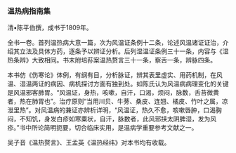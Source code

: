 ### 温热病指南集

清•陈平伯撰，成书于1809年。

全书一卷。首列温热病大意一篇，次为风温证条例十二条，论述风温诸证证治，介绍其立法及具体方药，逐条予以辨证分析。后列湿温证条例三十一条，内容与《湿热条辨》大致相同。书末附培荪案温热赘言三十一条，察舌一条，辨脉四条。

本书仿《伤寒论》体例，有纲有目，分析脉证，辨其表里虚实、用药机制，在风温、湿温两证的病因、病机探讨方面有独到处。如陈氏认为风温病病理变化的关键是风温邪客肺胃。“风温证，身热，咳嗽，自汗，口渴，烦闷，脉数，舌苔微黄者，热在肺胃也”。治疗原则“当用川贝、牛蒡、桑皮、连翘、橘皮、竹叶之属，凉泄里热”。对风温病的兼证亦辨析详明，“风温证，热久不愈，咳嗽唇肿，口渴胸闷，不知饥，身发白疹如寒粟状，自汗，脉数者，此风邪挟太阴脾湿，发为风疹。”书中所论简明扼要，切合临床实用，是温病学重要参考文献之一。

吴子音《温热赘言》、王孟英《温热经纬》对本书均有收载。
